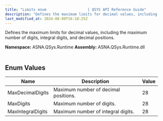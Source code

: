 ```yaml
---
title: "Limits enum                   | QSYS API Reference Guide"
description: "Defines the maximum limits for decimal values, including the maximum number of digits, integral digits, and decimal positions. "
last_modified_at: 2024-08-09T16:18:25Z
---
```


Defines the maximum limits for decimal values, including the maximum number of digits, integral digits, and decimal positions.

**Namespace:** ASNA.QSys.Runtime
**Assembly:** ASNA.QSys.Runtime.dll
<br>
<br>

## Enum Values

| Name | Description | Value
| --- | --- | --- 
| MaxDecimalDigits | Maximum number of decimal positions. | 28 |
| MaxDigits | Maximum number of digits. | 28 |
| MaxIntegralDigits | Maximum number of integral digits. | 28 |
